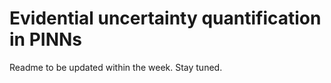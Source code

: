 # Evidential uncertainty quantification in PINNs

Readme to be updated within the week. Stay tuned.
